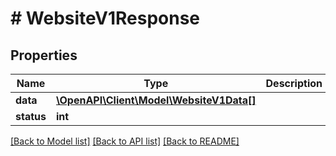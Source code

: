 # # WebsiteV1Response

## Properties

Name | Type | Description | Notes
------------ | ------------- | ------------- | -------------
**data** | [**\OpenAPI\Client\Model\WebsiteV1Data[]**](WebsiteV1Data.md) |  |
**status** | **int** |  |

[[Back to Model list]](../../README.md#models) [[Back to API list]](../../README.md#endpoints) [[Back to README]](../../README.md)
